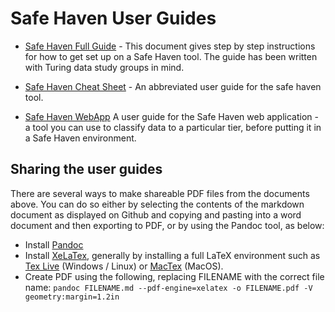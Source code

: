 # Safe Haven User Guides

- [Safe Haven Full Guide](safe_haven_user_guide.md) - This document gives step by step instructions for how to get set up on a Safe Haven tool. The guide has been written with Turing data study groups in mind. 

- [Safe Haven Cheat Sheet](safe-haven-user-cheat-sheet.md) - An abbreviated user guide for the safe haven tool.

- [Safe Haven WebApp](safe_haven_webapp_user_guide.md) A user guide for the Safe Haven web application - a tool you can use to classify data to a particular tier, before putting it in a Safe Haven environment.

## Sharing the user guides

There are several ways to make shareable PDF files from the documents above. You can do so either by selecting the contents of the markdown document as displayed on Github and copying and pasting into a word document and then exporting to PDF, or by using the Pandoc tool, as below:
- Install [Pandoc](https://pandoc.org/installing.html)
- Install [XeLaTex](http://xetex.sourceforge.net/), generally by installing a full LaTeX environment such as [Tex Live](http://www.tug.org/texlive/) (Windows / Linux) or [MacTex](http://www.tug.org/mactex/) (MacOS).
- Create PDF using the following, replacing FILENAME with the correct file name: `pandoc FILENAME.md --pdf-engine=xelatex -o FILENAME.pdf -V geometry:margin=1.2in`
